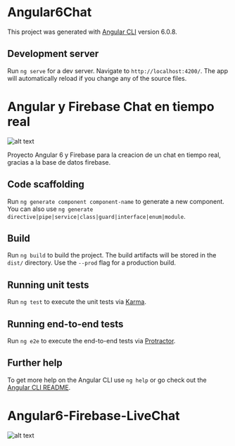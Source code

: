 # Angular6Chat

This project was generated with [Angular CLI](https://github.com/angular/angular-cli) version 6.0.8.

## Development server

Run `ng serve` for a dev server. Navigate to `http://localhost:4200/`. The app will automatically reload if you change any of the source files.

# Angular y Firebase Chat en tiempo real


![alt text](https://user-images.githubusercontent.com/40801686/42611697-b51def0e-8597-11e8-80f3-40f0e8a7e76f.png)

Proyecto Angular 6 y Firebase para la creacion de un chat en tiempo real, gracias a la base de datos firebase.


## Code scaffolding

Run `ng generate component component-name` to generate a new component. You can also use `ng generate directive|pipe|service|class|guard|interface|enum|module`.

## Build

Run `ng build` to build the project. The build artifacts will be stored in the `dist/` directory. Use the `--prod` flag for a production build.

## Running unit tests

Run `ng test` to execute the unit tests via [Karma](https://karma-runner.github.io).

## Running end-to-end tests

Run `ng e2e` to execute the end-to-end tests via [Protractor](http://www.protractortest.org/).

## Further help

To get more help on the Angular CLI use `ng help` or go check out the [Angular CLI README](https://github.com/angular/angular-cli/blob/master/README.md).
# Angular6-Firebase-LiveChat

![alt text](https://user-images.githubusercontent.com/40801686/42611696-b47632dc-8597-11e8-98ee-3f51fb3fed22.png)
